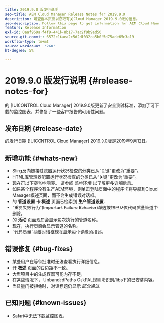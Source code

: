 ```yaml
---
title: 2019.9.0 版发行说明
seo-title: AEM Cloud Manager Release Notes for 2019.9.0
description: 可查看本页面以获取有关Cloud Manager 2019.9.0版的信息。
seo-description: Follow this page to get information for AEM Cloud Manager Release 2019.9.0.
feature: Release Information
exl-id: 0aaf969a-f4f9-441b-8b17-7ac2f9b9ad50
source-git-commit: 6572c16aea2c5d2d1032ca5b0f5d75ade65c3a19
workflow-type: tm+mt
source-wordcount: '260'
ht-degree: 5%

---
```


# 2019.9.0 版发行说明 {#release-notes-for}

的 [!UICONTROL Cloud Manager] 2019.9.0版更新了安全测试标准，添加了可下载的监控图表，并修复了一些客户报告的可用性问题。

## 发布日期 {#release-date}

的发行日期 [!UICONTROL Cloud Manager] 2019.9.0版是2019年9月12日。

## 新增功能 {#whats-new}

* Sling反向链接过滤器运行状况检查的分类已从“关键”更改为“重要”。
* HTML库管理器配置运行状况检查的分类已从“关键”更改为“重要”。
* 现在可以下载监控图表。 请参阅 [监控环境](/help/using/monitoring-environments.md) 以了解更多详细信息。
* 如果某个程序没有生产AEM环境，则单击登陆页面中的程序卡将导航到Cloud Manager概述页面，而不会生成错误对话框。
* 的 **管道设置** 卡 **概述** 页面已检索到 **生产管道设置**.
* “重要失败行为”(Important Failure Behavior)单选按钮已从仅代码质量管道中删除。
* 的 **活动** 页面现在会显示每次执行的管道名称。
* 现在，执行页面会显示管道的名称。
* “代码质量”摘要对话框现在显示每个评级的描述。

## 错误修复 {#bug-fixes}

* 某些用户在等待批准时无法查看执行详细信息。
* 开 **概述** 页面的右边距不一致。
* 大型项目中的生成容器可能内存不足。
* 在某些情况下， UnbandedPaths OakPAL规则未识别/libs下的已安装内容。
* 当质量门被拒绝时，对话标题仍显示 *部分通过*.

## 已知问题 {#known-issues}

* Safari中无法下载监控图表。
